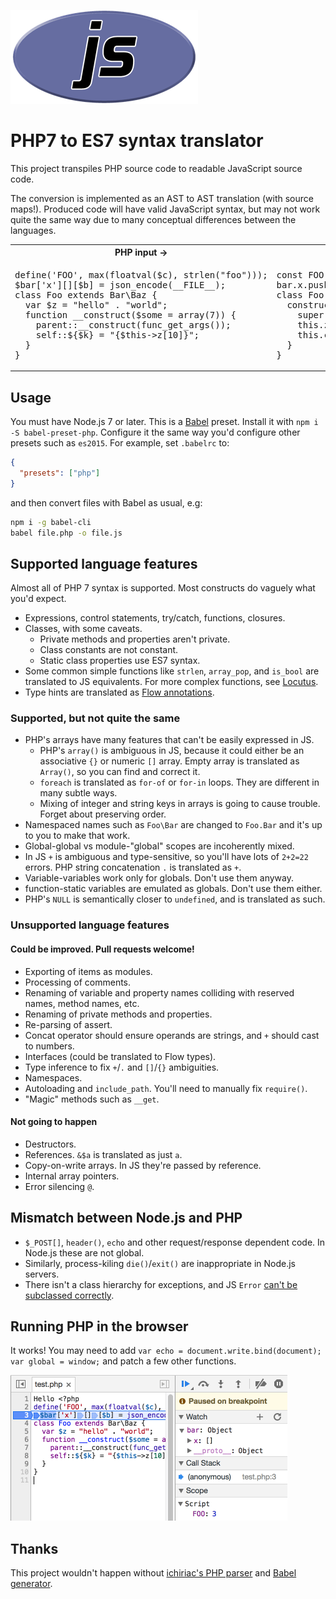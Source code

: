 ![](./images/phpel.png)
# PHP7 to ES7 syntax translator

This project transpiles PHP source code to readable JavaScript source code.

The conversion is implemented as an AST to AST translation (with source maps!). Produced code will have valid JavaScript syntax, but may not work quite the same way due to many conceptual differences between the languages.

<table><tr><th>PHP input &rarr;</th><th>&rarr; generated JS</th></tr><tr><td><pre>
define('FOO', max(floatval($c), strlen("foo")));
$bar['x'][][$b] = json_encode(__FILE__);
class Foo extends Bar\Baz {
  var $z = "hello" . "world";
  function __construct($some = array(7)) {
    parent::__construct(func_get_args());
    self::${$k} = "{$this->z[10]}";
  }
}</pre></td><td><pre>
const FOO = Math.max(+c, "foo".length);
bar.x.push({[b]: JSON.stringify(__filename)});
class Foo extends Bar.Baz {
  constructor(some = [7]) {
    super(arguments);
    this.z = "hello" + "world";
    this.constructor[k] = `${this.z[10]}`;
  }
}</pre></td></tr></table>

## Usage

You must have Node.js 7 or later. This is a [Babel](https://babeljs.io/) preset. Install it with `npm i -S babel-preset-php`. Configure it the same way you'd configure other presets such as `es2015`. For example, set `.babelrc` to:

```json
{
  "presets": ["php"]
}
```

and then convert files with Babel as usual, e.g:

```sh
npm i -g babel-cli
babel file.php -o file.js
```

## Supported language features

Almost all of PHP 7 syntax is supported. Most constructs do vaguely what you'd expect.

  * Expressions, control statements, try/catch, functions, closures.
  * Classes, with some caveats.
    * Private methods and properties aren't private.
    * Class constants are not constant.
    * Static class properties use ES7 syntax.
  * Some common simple functions like `strlen`, `array_pop`, and `is_bool` are translated to JS equivalents. For more complex functions, see [Locutus](https://github.com/kvz/locutus).
  * Type hints are translated as [Flow annotations](https://www.npmjs.com/package/babel-plugin-transform-flow-strip-types).


### Supported, but not quite the same

  * PHP's arrays have many features that can't be easily expressed in JS.
    * PHP's `array()` is ambiguous in JS, because it could either be an associative `{}` or numeric `[]` array. Empty array is translated as `Array()`, so you can find and correct it.
    * `foreach` is translated as `for-of` or `for-in` loops. They are different in many subtle ways.
    * Mixing of integer and string keys in arrays is going to cause trouble. Forget about preserving order.
  * Namespaced names such as `Foo\Bar` are changed to `Foo.Bar` and it's up to you to make that work.
  * Global-global vs module-"global" scopes are incoherently mixed.
  * In JS `+` is ambiguous and type-sensitive, so you'll have lots of `2+2=22` errors. PHP string concatenation `.` is translated as `+`.
  * Variable-variables work only for globals. Don't use them anyway.
  * function-static variables are emulated as globals. Don't use them either.
  * PHP's `NULL` is semantically closer to `undefined`, and is translated as such.

### Unsupported language features

#### Could be improved. Pull requests welcome!

  * Exporting of items as modules.
  * Processing of comments.
  * Renaming of variable and property names colliding with reserved names, method names, etc.
  * Renaming of private methods and properties.
  * Re-parsing of assert.
  * Concat operator should ensure operands are strings, and `+` should cast to numbers.
  * Interfaces (could be translated to Flow types).
  * Type inference to fix `+`/`.` and `[]`/`{}` ambiguities.
  * Namespaces.
  * Autoloading and `include_path`. You'll need to manually fix `require()`.
  * "Magic" methods such as `__get`.

#### Not going to happen

  * Destructors.
  * References. `&$a` is translated as just `a`.
  * Copy-on-write arrays. In JS they're passed by reference.
  * Internal array pointers.
  * Error silencing `@`.

## Mismatch between Node.js and PHP

  * `$_POST[]`, `header()`, `echo` and other request/response dependent code. In Node.js these are not global.
  * Similarly, process-kiling `die()`/`exit()` are inappropriate in Node.js servers.
  * There isn't a class hierarchy for exceptions, and JS `Error` [can't be subclassed correctly](https://coderwall.com/p/m3-cqw/subclassing-error-in-javascript-is-harder-than-it-seems).


## Running PHP in the browser

  It works! You may need to add `var echo = document.write.bind(document); var global = window;` and patch a few other functions.

<img src="./images/debugger.png" width="443" alt="Source maps and breakpoints work">

## Thanks

This project wouldn't happen without [ichiriac's PHP parser](https://www.npmjs.com/package/php-parser) and [Babel generator](https://www.npmjs.com/package/babel-generator).